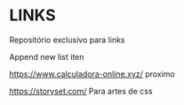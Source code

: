# LINKS
Repositório exclusivo para links

Append new list iten 

https://www.calculadora-online.xyz/ proximo

https://storyset.com/ Para artes de css
